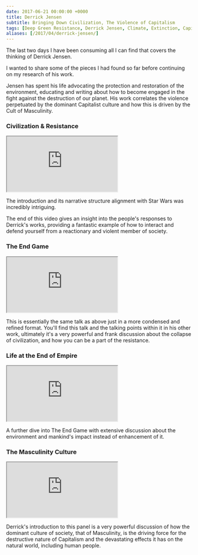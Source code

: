 ```yaml
---
date: 2017-06-21 00:00:00 +0000
title: Derrick Jensen
subtitle: Bringing Down Civilization, The Violence of Capitalism
tags: [Deep Green Resistance, Derrick Jensen, Climate, Extinction, Capitalism, Violence, Resist, America]
aliases: [/2017/04/derrick-jensen/]
---
```


The last two days I have been consuming all I can find that covers the thinking of Derrick Jensen.

I wanted to share some of the pieces I had found so far before continuing on my research of his work.

Jensen has spent his life advocating the protection and restoration of the environment, educating and writing about how to become engaged in the fight against the destruction of our planet. His work correlates the violence perpetuated by the dominant Capitalist culture and how this is driven by the Cult of Masculinity.

### Civilization & Resistance

<div class="embed-container">
  <iframe src="https://www.youtube.com/embed/LHEgpjsGPss" allowfullscreen></iframe>
</div>

The introduction and its narrative structure alignment with Star Wars was incredibly intriguing.

The end of this video gives an insight into the people's responses to Derrick's works, providing a fantastic example of how to interact and defend yourself from a reactionary and violent member of society.

### The End Game

<div class="embed-container">
  <iframe src="https://www.youtube.com/embed/mtuxHVD4Srw" allowfullscreen></iframe>
</div>

This is essentially the same talk as above just in a more condensed and refined format. You'll find this talk and the talking points within it in his other work, ultimately it's a very powerful and frank discussion about the collapse of civilization, and how you can be a part of the resistance.

### Life at the End of Empire

<div class="embed-container">
  <iframe src="https://www.youtube.com/embed/L-QtSGZq-FU" allowfullscreen></iframe>
</div>

A further dive into The End Game with extensive discussion about the environment and mankind's impact instead of enhancement of it.

### The Masculinity Culture

<div class="embed-container">
  <iframe src="https://www.youtube.com/embed/q1qa4YG70TI" allowfullscreen></iframe>
</div>

Derrick's introduction to this panel is a very powerful discussion of how the dominant culture of society, that of Masculinity, is the driving force for the destructive nature of Capitalism and the devastating effects it has on the natural world, including human people.
